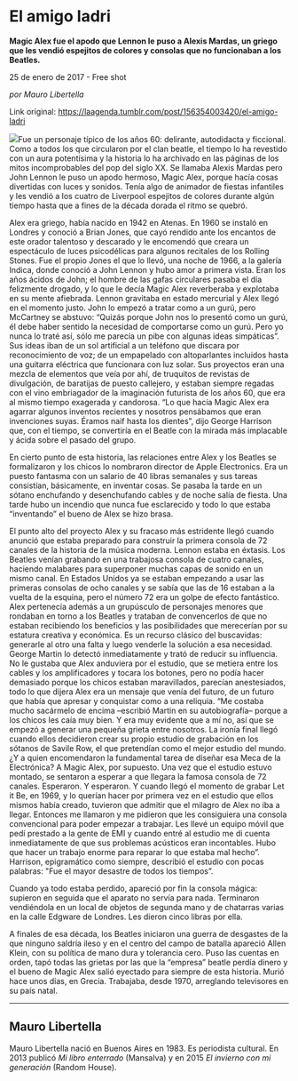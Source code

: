 # El amigo ladri

**Magic Alex fue el apodo que Lennon le puso a Alexis Mardas, un griego que les vendió espejitos de colores y consolas que no funcionaban a los Beatles.**

25 de enero de 2017 - Free shot

_por Mauro Libertella_

Link original: https://laagenda.tumblr.com/post/156354003420/el-amigo-ladri

![](https://64.media.tumblr.com/29681d0e8121f0648a100cef82d0ca9b/tumblr_inline_pjzrorxoyH1t6q87u_400.jpg)Fue un personaje típico de los años 60: delirante, autodidacta y ficcional. Como a todos los que circularon por el clan beatle, el tiempo lo ha revestido con un aura potentísima y la historia lo ha archivado en las páginas de los mitos incomprobables del pop del siglo XX. Se llamaba Alexis Mardas pero John Lennon le puso un apodo hermoso, Magic Alex, porque hacía cosas divertidas con luces y sonidos. Tenía algo de animador de fiestas infantiles y les vendió a los cuatro de Liverpool espejitos de colores durante algún tiempo hasta que a fines de la década dorada el ritmo se quebró.


Alex era griego, había nacido en 1942 en Atenas. En 1960 se instaló en Londres y conoció a Brian Jones, que cayó rendido ante los encantos de este orador talentoso y descarado y le encomendó que creara un espectáculo de luces psicodélicas para algunos recitales de los Rolling Stones. Fue el propio Jones el que lo llevó, una noche de 1966, a la galería Indica, donde conoció a John Lennon y hubo amor a primera vista. Eran los años ácidos de John; el hombre de las gafas circulares pasaba el día felizmente drogado, y lo que le decía Magic Alex reverberaba y explotaba en su mente afiebrada. Lennon gravitaba en estado mercurial y Alex llegó en el momento justo. John lo empezó a tratar como a un gurú, pero McCartney se abstuvo: “Quizás porque John nos lo presentó como un gurú, él debe haber sentido la necesidad de comportarse como un gurú. Pero yo nunca lo traté así, sólo me parecía un pibe con algunas ideas simpáticas”. Sus ideas iban de un sol artificial a un teléfono que discara por reconocimiento de voz; de un empapelado con altoparlantes incluidos hasta una guitarra eléctrica que funcionara con luz solar. Sus proyectos eran una mezcla de elementos que veía por ahí, de truquitos de revistas de divulgación, de baratijas de puesto callejero, y estaban siempre regadas con el vino embriagador de la imaginación futurista de los años 60, que era al mismo tiempo exagerada y candorosa. “Lo que hacía Magic Alex era agarrar algunos inventos recientes y nosotros pensábamos que eran invenciones suyas. Éramos naif hasta los dientes”, dijo George Harrison que, con el tiempo, se convertiría en el Beatle con la mirada más implacable y ácida sobre el pasado del grupo.


En cierto punto de esta historia, las relaciones entre Alex y los Beatles se formalizaron y los chicos lo nombraron director de Apple Electronics. Era un puesto fantasma con un salario de 40 libras semanales y sus tareas consistían, básicamente, en inventar cosas. Se pasaba la tarde en un sótano enchufando y desenchufando cables y de noche salía de fiesta. Una tarde hubo un incendio que nunca fue esclarecido y todo lo que estaba “inventando” el bueno de Alex se hizo brasa.

El punto alto del proyecto Alex y su fracaso más estridente llegó cuando anunció que estaba preparado para construir la primera consola de 72 canales de la historia de la música moderna. Lennon estaba en éxtasis. Los Beatles venían grabando en una trabajosa consola de cuatro canales, haciendo malabares para superponer muchas capas de sonido en un mismo canal. En Estados Unidos ya se estaban empezando a usar las primeras consolas de ocho canales y se sabía que las de 16 estaban a la vuelta de la esquina, pero el número 72 era un golpe de efecto fantástico. Alex pertenecía además a un grupúsculo de personajes menores que rondaban en torno a los Beatles y trataban de convencerlos de que no estaban recibiendo los beneficios y las posibilidades que merecerían por su estatura creativa y económica. Es un recurso clásico del buscavidas: generarle al otro una falta y luego venderle la solución a esa necesidad. George Martin lo detectó inmediatamente y trató de reducir su influencia. No le gustaba que Alex anduviera por el estudio, que se metiera entre los cables y los amplificadores y tocara los botones, pero no podía hacer demasiado porque los chicos estaban maravillados, parecían anestesiados, todo lo que dijera Alex era un mensaje que venía del futuro, de un futuro que había que apresar y conquistar como a una reliquia. “Me costaba mucho sacármelo de encima –escribió Martin en su autobiografía– porque a los chicos les caía muy bien. Y era muy evidente que a mí no, así que se empezó a generar una pequeña grieta entre nosotros. La ironía final llegó cuando ellos decidieron crear su propio estudio de grabación en los sótanos de Savile Row, el que pretendían como el mejor estudio del mundo. ¿Y a quien encomendaron la fundamental tarea de diseñar esa Meca de la Electrónica? A Magic Alex, por supuesto. Una vez que el estudio estuvo montado, se sentaron a esperar a que llegara la famosa consola de 72 canales. Esperaron. Y esperaron. Y cuando llegó el momento de grabar Let it Be, en 1969, y lo querían hacer por primera vez en el estudio que ellos mismos había creado, tuvieron que admitir que el milagro de Alex no iba a llegar. Entonces me llamaron y me pidieron que les consiguiera una consola convencional para poder empezar a trabajar. Les llevé un equipo móvil que pedí prestado a la gente de EMI y cuando entré al estudio me di cuenta inmediatamente de que sus problemas acústicos eran incontables. Hubo que hacer un trabajo enorme para reparar lo que estaba mal hecho”. Harrison, epigramático como siempre, describió el estudio con pocas palabras: "Fue el mayor desastre de todos los tiempos”. 


Cuando ya todo estaba perdido, apareció por fin la consola mágica: supieron en seguida que el aparato no servía para nada. Terminaron vendiéndola en un local de objetos de segunda mano y de chatarras varias en la calle Edgware de Londres. Les dieron cinco libras por ella.

A finales de esa década, los Beatles iniciaron una guerra de desgastes de la que ninguno saldría ileso y en el centro del campo de batalla apareció Allen Klein, con su política de mano dura y tolerancia cero. Puso las cuentas en orden, tapó todas las grietas por las que la “empresa” beatle perdía dinero y el bueno de Magic Alex salió eyectado para siempre de esta historia.
Murió hace unos días, en Grecia. Trabajaba, desde 1970, arreglando televisores en su país natal.



---

Mauro Libertella
----------------

Mauro Libertella nació en Buenos Aires en 1983. Es periodista cultural. En 2013 publicó *Mi libro enterrado* (Mansalva) y en 2015 *El invierno con mi generación* (Random House).

